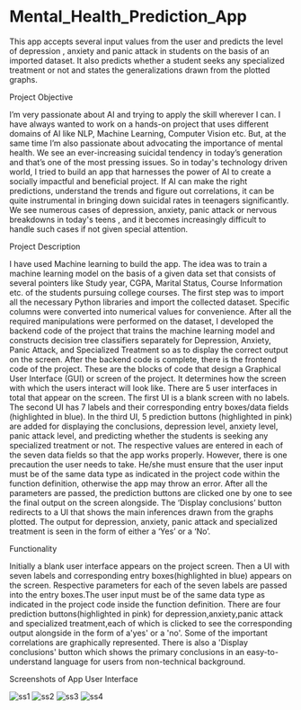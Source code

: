 # Mental_Health_Prediction_App

This app accepts several input values from the user and predicts the level of depression , anxiety and panic attack in students on the basis of an imported dataset. It also predicts whether a student seeks any specialized treatment or not and states the generalizations drawn from the plotted graphs. 

Project Objective


I’m very passionate about AI and trying to apply the skill wherever I can. I have always wanted to work on a hands-on project that uses different domains of AI like NLP, Machine Learning, Computer Vision etc. But, at the same time I’m also passionate about advocating the importance of mental health. 
We see an ever-increasing suicidal tendency in today’s generation and that’s one of the most pressing issues. So in today's technology driven world, I tried to build an app that harnesses the power of AI to create a socially impactful and beneficial project. If AI can make the right predictions, understand the trends and figure out correlations, it can be quite instrumental in bringing down suicidal rates in teenagers significantly.   We see numerous cases of depression, anxiety, panic attack or nervous breakdowns in today's teens , and it becomes increasingly difficult to handle such cases if not given special attention. 


Project Description

   I have used Machine learning to build the app. The idea was to train a machine learning model on the basis of a given data set that consists of several pointers like Study year, CGPA, Marital Status, Course Information etc. of the students pursuing college courses. The first step was to import all the necessary Python libraries and import the collected dataset. Specific columns were converted into numerical values for convenience. After all the required manipulations were performed on the dataset, I developed the backend code of the project that trains the machine learning model and constructs decision tree classifiers separately for Depression, Anxiety, Panic Attack, and Specialized Treatment so as to display the correct output on the screen. After the backend code is complete, there is the frontend code of the project. These are the blocks of code that design a Graphical User Interface (GUI) or screen of the project. It determines how the screen with which the users interact will look like. There are 5 user interfaces in total that appear on the screen. The first UI is a blank screen with no labels. The second UI has 7 labels and their corresponding entry boxes/data fields (highlighted in blue). In the third UI, 5 prediction buttons (highlighted in pink) are added for displaying the conclusions, depression level, anxiety level, panic attack level, and predicting whether the students is seeking any specialized treatment or not. The respective values are entered in each of the seven data fields so that the app works properly. However, there is one precaution the user needs to take. He/she must ensure that the user input must be of the same data type as indicated in the project code within the function definition, otherwise the app may throw an error. After all the parameters are passed, the prediction buttons are clicked one by one to see the final output on the screen alongside. The ‘Display conclusions’ button redirects to a UI that shows the main inferences drawn from the graphs plotted. The output for depression, anxiety, panic attack and specialized treatment is seen in the form of either a ‘Yes’ or a ‘No’.

Functionality

Initially a blank user interface appears on the project screen.
Then a UI with seven labels and corresponding entry boxes(highlighted in blue) appears on the screen.
Respective parameters for each of the seven labels are passed into the entry boxes.The user input must be of the same data type as indicated in the project code inside the function definition.
There are four prediction buttons(highlighted in pink) for depression,anxiety,panic attack and specialized treatment,each of which is clicked to see the corresponding output alongside in the form of a'yes' or a 'no'.
Some of the important correlations are graphically represented.
There is also a 'Display conclusions' button which shows the primary conclusions in an easy-to-understand language for users from non-technical background.

Screenshots of App User Interface

![ss1](https://user-images.githubusercontent.com/132007617/235322734-7582499f-3a75-4821-8db9-58da87ce3123.jpg)
![ss2](https://user-images.githubusercontent.com/132007617/235322744-0d67a0ba-3e07-41b3-b37b-1c31a85cff75.jpg)
![ss3](https://user-images.githubusercontent.com/132007617/235322751-91aa2b8c-0e89-4e6f-bc81-c2e3b0fee12e.jpg)
![ss4](https://user-images.githubusercontent.com/132007617/235322761-ef866c82-430a-4b98-8543-781b85e56de6.jpg)






